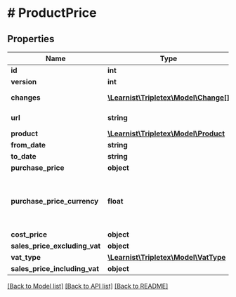 # # ProductPrice

## Properties

Name | Type | Description | Notes
------------ | ------------- | ------------- | -------------
**id** | **int** |  | [optional]
**version** | **int** |  | [optional]
**changes** | [**\Learnist\Tripletex\Model\Change[]**](Change.md) |  | [optional] [readonly]
**url** | **string** |  | [optional] [readonly]
**product** | [**\Learnist\Tripletex\Model\Product**](Product.md) |  | [optional]
**from_date** | **string** |  | [optional]
**to_date** | **string** |  | [optional]
**purchase_price** | **object** |  | [optional]
**purchase_price_currency** | **float** | Purchase Price (cost) excluding VAT in the product&#39;s currency | [optional]
**cost_price** | **object** |  | [optional]
**sales_price_excluding_vat** | **object** |  | [optional]
**vat_type** | [**\Learnist\Tripletex\Model\VatType**](VatType.md) |  | [optional]
**sales_price_including_vat** | **object** |  | [optional]

[[Back to Model list]](../../README.md#models) [[Back to API list]](../../README.md#endpoints) [[Back to README]](../../README.md)
